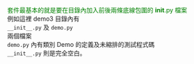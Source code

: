 <font color="green"> 套件最基本的就是要在目錄內加入前後兩條底線包圍的 __init__.py 檔案   </font>  
例如這裡 demo3 目錄內有  
`__init__.py` 及 `demo.py`  
兩個檔案  
`demo.py` 內有類別 Demo 的定義及未縮排的測試程式碼  
`__init__.py` 則是完全空白。
